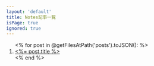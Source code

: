 ```yaml
---
layout: 'default'
title: Notes記事一覧
isPage: true
ignored: true
---
```

<ol>
    <% for post in @getFilesAtPath('posts').toJSON(): %>
        <li>
            <a href="<%= post.url %>">
                <%= post.title %>
            </a>
        </li>
    <% end %>
</ol>